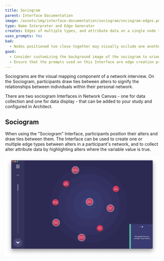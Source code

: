 ```yaml
---
title: Sociogram
parent: Interface Documentation
image: /assets/img/interface-documentation/sociogram/sociogram-edges.png
type: Name Interpreter and Edge Generator
creates: Edges of multiple types, and attribute data on a single node type
uses_prompts: Yes
bad:
  - Nodes positioned too close together may visually occlude one another or the edge between them. Caution participants not to place nodes directly on top of one another. 
good:
  - Consider customizing the background image of the sociogram to orient participants to the activity or to add meaning to the layout variable (e.g. such as using quadrants). 
  - Ensure that the prompts used on this Interface are edge creation prompts - questions about the relationships between alters. 
---
```


Sociograms are the visual mapping component of a network interview. On the Sociogram, participants draw ties between alters to signify the relationships between individuals within their personal network.

There are two sociogram Interfaces in Network Canvas - one for data collection and one for data display - that can be added to your study and configured in Architect.

## Sociogram

When using the "Sociogram" Interface, participants position their alters and draw ties between them. The Interface can be used to create one or multiple edge types between alters in a participant's network, and to collect alter attribute data by highlighting alters where the variable value is true.

![Image](/assets/img/interface-documentation/sociogram/sociogram-highlight.png)
